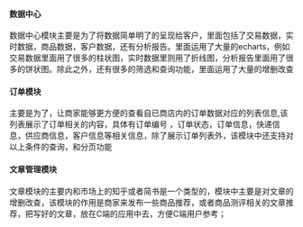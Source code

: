 #### 数据中心

数据中心模块主要是为了将数据简单明了的呈现给客户，里面包括了交易数据，实时数据，商品数据，客户数据，还有分析报告。里面运用了大量的echarts，例如交易数据里面用了很多的柱状图，实时数据里则用了折线图，分析报告里面用了很多的饼状图。除此之外，还有很多的筛选和查询功能，里面运用了大量的增删改查

#### 订单模块

主要是为了，让商家能够更方便的查看自已商店内的订单数据对应的列表信息,该列表展示了订单相关的内容，具体有订单编号 ，订单状态，订单信息，快递信息，供应商信息，客户信息等相关信息，除了展示订单列表外，该模块中还支持对以上条件的查询，和分页功能

#### 文章管理模块

文章模块的主要内和市场上的知乎或者简书是一个类型的，模块中主要是对文章的增删改查，该模块的作用是商家来发布一些商品推荐，或者商品测评相关的文章推荐，把写好的文章，放在C端的应用中去，方便C端用户参考；

